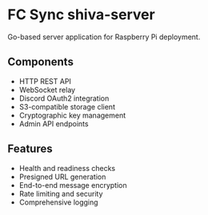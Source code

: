 # FC Sync shiva-server

Go-based server application for Raspberry Pi deployment.

## Components
- HTTP REST API
- WebSocket relay
- Discord OAuth2 integration
- S3-compatible storage client
- Cryptographic key management
- Admin API endpoints

## Features
- Health and readiness checks
- Presigned URL generation
- End-to-end message encryption
- Rate limiting and security
- Comprehensive logging

